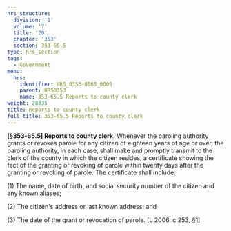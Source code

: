 ```yaml
---
hrs_structure:
  division: '1'
  volume: '7'
  title: '20'
  chapter: '353'
  section: 353-65.5
type: hrs_section
tags:
  - Government
menu:
  hrs:
    identifier: HRS_0353-0065_0005
    parent: HRS0353
    name: 353-65.5 Reports to county clerk
weight: 28335
title: Reports to county clerk
full_title: 353-65.5 Reports to county clerk
---
```

**[§353-65.5] Reports to county clerk.** Whenever the paroling authority grants or revokes parole for any citizen of eighteen years of age or over, the paroling authority, in each case, shall make and promptly transmit to the clerk of the county in which the citizen resides, a certificate showing the fact of the granting or revoking of parole within twenty days after the granting or revoking of parole. The certificate shall include:

(1) The name, date of birth, and social security number of the citizen and any known aliases;

(2) The citizen's address or last known address; and

(3) The date of the grant or revocation of parole. [L 2006, c 253, §1]